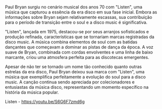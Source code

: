 Paul Bryan surgiu no cenário musical dos anos 70 com "Listen", uma música que capturou a essência da era disco em sua fase inicial. Embora as informações sobre Bryan sejam relativamente escassas, sua contribuição para o período de transição entre o soul e a disco music é significativa.

"Listen", lançada em 1975, destacou-se por seus arranjos sofisticados e produção refinada, características que se tornariam marcas registradas da disco music. A música combina elementos de soul com as batidas dançantes que começavam a dominar as pistas de dança da época. A voz suave de Bryan, combinada com cordas envolventes e uma linha de baixo marcante, criou uma atmosfera perfeita para as discotecas emergentes.

Apesar de não ter se tornado um nome tão conhecido quanto outras estrelas da era disco, Paul Bryan deixou sua marca com "Listen", uma música que exemplifica perfeitamente a evolução do soul para a disco music. A canção continua sendo apreciada por colecionadores e entusiastas da música disco, representando um momento específico na história da música popular.

Listen -  https://youtu.be/S6G6F7zmd6g